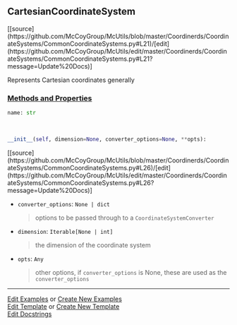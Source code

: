 ## <a id="McUtils.Coordinerds.CoordinateSystems.CommonCoordinateSystems.CartesianCoordinateSystem">CartesianCoordinateSystem</a> 
<div class="docs-source-link" markdown="1">
[[source](https://github.com/McCoyGroup/McUtils/blob/master/Coordinerds/CoordinateSystems/CommonCoordinateSystems.py#L21)/[edit](https://github.com/McCoyGroup/McUtils/edit/master/Coordinerds/CoordinateSystems/CommonCoordinateSystems.py#L21?message=Update%20Docs)]
</div>

Represents Cartesian coordinates generally

<div class="collapsible-section">
 <div class="collapsible-section collapsible-section-header" markdown="1">
 
### <a class="collapse-link" data-toggle="collapse" href="#methods">Methods and Properties</a> <a class="float-right" data-toggle="collapse" href="#methods"><i class="fa fa-chevron-down"></i></a>

 </div>
 <div class="collapsible-section collapsible-section-body collapse" id="methods" markdown="1">

```python
name: str
```
<a id="McUtils.Coordinerds.CoordinateSystems.CommonCoordinateSystems.CartesianCoordinateSystem.__init__" class="docs-object-method">&nbsp;</a> 
```python
__init__(self, dimension=None, converter_options=None, **opts): 
```
<div class="docs-source-link" markdown="1">
[[source](https://github.com/McCoyGroup/McUtils/blob/master/Coordinerds/CoordinateSystems/CommonCoordinateSystems.py#L26)/[edit](https://github.com/McCoyGroup/McUtils/edit/master/Coordinerds/CoordinateSystems/CommonCoordinateSystems.py#L26?message=Update%20Docs)]
</div>


- `converter_options`: `None | dict`
    >options to be passed through to a `CoordinateSystemConverter`
- `dimension`: `Iterable[None | int]`
    >the dimension of the coordinate system
- `opts`: `Any`
    >other options, if `converter_options` is None, these are used as the `converter_options`

 </div>
</div>




___

[Edit Examples](https://github.com/McCoyGroup/McUtils/edit/gh-pages/ci/examples/McUtils/Coordinerds/CoordinateSystems/CommonCoordinateSystems/CartesianCoordinateSystem.md) or 
[Create New Examples](https://github.com/McCoyGroup/McUtils/new/gh-pages/?filename=ci/examples/McUtils/Coordinerds/CoordinateSystems/CommonCoordinateSystems/CartesianCoordinateSystem.md) <br/>
[Edit Template](https://github.com/McCoyGroup/McUtils/edit/gh-pages/ci/docs/McUtils/Coordinerds/CoordinateSystems/CommonCoordinateSystems/CartesianCoordinateSystem.md) or 
[Create New Template](https://github.com/McCoyGroup/McUtils/new/gh-pages/?filename=ci/docs/templates/McUtils/Coordinerds/CoordinateSystems/CommonCoordinateSystems/CartesianCoordinateSystem.md) <br/>
[Edit Docstrings](https://github.com/McCoyGroup/McUtils/edit/master/Coordinerds/CoordinateSystems/CommonCoordinateSystems.py#L21?message=Update%20Docs)